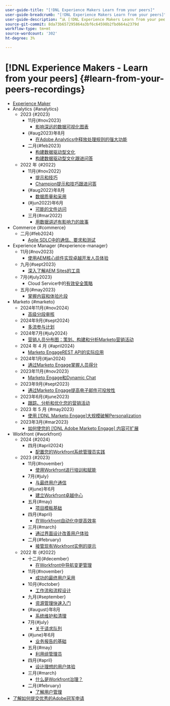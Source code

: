 ```yaml
---
user-guide-title: "[!DNL Experience Makers Learn from your peers]"
user-guide-breadcrumb: "[!DNL Experience Makers Learn from your peers]"
user-guide-description: “从 [!DNL Experience Makers Learn from your peers]开始的录制集合”
source-git-commit: 8da73b657295864a3bf6c64598b2fbd664a2379d
workflow-type: tm+mt
source-wordcount: '302'
ht-degree: 3%

---
```



# [!DNL Experience Makers - Learn from your peers] {#learn-from-your-peers-recordings}

+ [Experience Maker](overview.md)
+ Analytics {#analytics}
   + 2023 {#2023}
      + 11月{#nov2023}
         + [影响深远的数据可视化图表](analytics/nov2023/impactful-data-visualizations.md)
      + {#aug2023}年8月
         + [在Adobe Analytics中释放处理规则的强大功能](analytics/aug2023/processing-rules.md)
      + 二月{#feb2023}
         + [构建数据驱动型文化](analytics/feb2023/data-driven-culture.md)
         + [构建数据驱动型文化跟进问答](analytics/feb2023/data-driven-culture-q-and-a.md)
   + 2022 年 {#2022}
      + 11月{#nov2022}
         + [提示和技巧](analytics/nov2022/tips-and-tricks.md)
         + [Champion提示和技巧跟进问答](analytics/nov2022/tips-and-tricks-q-and-a.md)
      + {#aug2022}年8月
         + [数据质量和采用](analytics/aug2022/data-quality.md)
      + {#jun2022}年6月
         + [可能的文件访问](analytics/june2022/mission-possible.md)
      + 三月{#mar2022}
         + [用数据讲述有影响力的故事](analytics/mar2022/stories-with-data.md)
+ Commerce {#commerce}
   + 二月{#feb2024}
      + [Agile SDLC中的通信、要求和测试](commerce/2024/agile-sdlc.md)
+ Experience Manager {#experience-manager}
   + 11月{#nov2023}
      + [使用AEM核心组件实现卓越开发人员体验](experience-manager/nov2023/core-components.md)
   + 九月{#sept2023}
      + [深入了解AEM Sites的工具](experience-manager/sept2023/aem-sites-tools.md)
   + 7月{#july2023}
      + Cloud Service中的[有效安全策略](experience-manager/july2023/effective-security-strategies-in-cloud-service.md)
   + 五月{#may2023}
      + [掌握内容和体验片段](experience-manager/may2023/mastering-content-and-experience-fragments.md)
+ Marketo {#marketo}
   + 2024年11月{#nov2024}
      + [高级分段审核](marketo/nov2024/advanced-segmentation.md)
   + 2024年9月{#sept2024}
      + [多流参与计划](marketo/sept2024/multi-stream-engagement-programs.md)
   + 2024年7月{#july2024}
      + [营销人员分布图：策划、构建和分析Marketo营销活动](marketo/july2024/marketers-map-marketo-campaigns.md)
   + 2024 年 4 月 {#april2024}
      + [Marketo EngageREST API的实际应用](marketo/april2024/practical-applications-of-marketo-engage-rest-api.md)
   + 2024年1月{#jan2024}
      + [通过Marketo Engage掌握人员得分](marketo/jan2024/person-scoring-mastery.md)
   + 2023年11月{#nov2023}
      + [Marketo Engage和Dynamic Chat](marketo/nov2023/dynamic-chat.md)
   + 2023年9月{#sept2023}
      + [通过Marketo Engage提高电子邮件可投放性](marketo/sept2023/email-deliverability.md)
   + 2023年6月{#june2023}
      + [跟踪、分析和优化您的营销活动](marketo/june2023/marketing-campaigns.md)
   + 2023 年 5 月 {#may2023}
      + [使用 [!DNL Marketo Engage]大规模破解Personalization](marketo/may2023/personalization-at-scale.md)
   + 2023年3月{#mar2023}
      + [如何使您的 [!DNL Adobe Marketo Engage] 内容可扩展](marketo/mar2023/templates-tokens-teamwork.md)
+ Workfront {#workfront}
   + 2024 {#2024}
      + 四月{#april2024}
         + [配置您的Workfront系统管理员实践](workfront/2024/04/staffing-your-workfront-system-admin-practice.md)
   + 2023 {#2023}
      + 11月{#november}
         + [使用Workfront进行培训和赋能](workfront/2023/11/using-workfront-for-training-and-enablement.md)
      + 7月{#july}
         + [与最终用户通信](workfront/2023/07/communicating-with-end-users.md)
      + {#june}年6月
         + [建立Workfront卓越中心](workfront/2023/06/establishing-a-workfront-center-of-excellence.md)
      + 五月{#may}
         + [项目模板基础](workfront/2023/05/foundations-of-project-templates.md)
      + 四月{#april}
         + [在Workfront自动化中提高效率](workfront/2023/04/finding-efficiencies-in-workfront-automation.md)
      + 三月{#march}
         + [通过界面设计改善用户体验](workfront/2023/03/improving-user-experience-with-interface-design.md)
      + 二月{#february}
         + [接管现有Workfront实例的提示](workfront/2023/02/tips-for-taking-over-an-existing-workfront-instance.md)
   + 2022 年 {#2022}
      + 十二月{#december}
         + [在Workfront中导航变更管理](workfront/2022/12/navigating-change-management.md)
      + 11月{#november}
         + [成功的最终用户采用](workfront/2022/11/successful-end-user-adoption.md)
      + 10月{#october}
         + [工作流和流程设计](workfront/2022/10/workflow-and-process-design.md)
      + 九月{#september}
         + [资源管理快速入门](workfront/2022/09/getting-started-with-resource-management.md)
      + {#august}年8月
         + [系统维护和清理](workfront/2022/08/system-maintenance-and-cleanup.md)
      + 7月{#july}
         + [关于请求队列](workfront/2022/07/all-about-request-queues.md)
      + {#june}年6月
         + [业务报告的基础](workfront/2022/06/foundations-of-operational-reporting.md)
      + 五月{#may}
         + [利用组管理员](workfront/2022/05/leveraging-the-group-admin.md)
      + 四月{#april}
         + [设计理想的用户体验](workfront/2022/04/designing-an-ideal-user-experience.md)
      + 三月{#march}
         + [什么是Workfront治理？](workfront/2022/03/what-is-workfront-governance.md)
      + 二月{#february}
         + [了解用户管理](workfront/2022/02/understanding-user-management.md)
+ [了解如何提交优秀的Adobe冠军申请](./adobe-champion-application.md)
